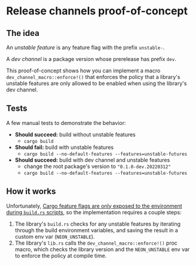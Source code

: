 # Release channels proof-of-concept

## The idea

An _unstable feature_ is any feature flag with the prefix `unstable-`.

A _dev channel_ is a package version whose prerelease has prefix `dev`.

This proof-of-concept shows how you can implement a macro `dev_channel_macro::enforce!()` that enforces the policy that a library's unstable features are only allowed to be enabled when using the library's dev channel.

## Tests

A few manual tests to demonstrate the behavior:

- **Should succeed:** build without unstable features
  - `cargo build`
- **Should fail:** build with unstable features
  - `cargo build --no-default-features --features=unstable-futures`
- **Should succeed:** build with dev channel and unstable features
  - change the root package's version to `"0.1.0-dev.20220312"`
  - `cargo build --no-default-features --features=unstable-futures`

## How it works

Unfortunately, [Cargo feature flags are only exposed to the environment during `build.rs` scripts](https://doc.rust-lang.org/cargo/reference/environment-variables.html#environment-variables-cargo-sets-for-build-scripts), so the implementation requires a couple steps:

1. The library's `build.rs` checks for any unstable features by iterating through the build environment variables, and saving the result in a custom env var (`NEON_UNSTABLE`).
2. The library's `lib.rs` calls the `dev_channel_macro::enforce!()` proc macro, which checks the library version and the `NEON_UNSTABLE` env var to enforce the policy at compile time.
